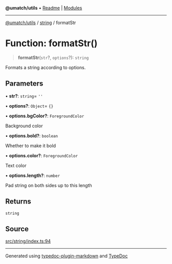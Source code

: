 **@umatch/utils** • [Readme](../../index.md) \| [Modules](../../modules.md)

***

[@umatch/utils](../../modules.md) / [string](../index.md) / formatStr

# Function: formatStr()

> **formatStr**(`str`?, `options`?): `string`

Formats a string according to options.

## Parameters

• **str?**: `string`= `''`

• **options?**: `Object`= `{}`

• **options\.bgColor?**: `ForegroundColor`

Background color

• **options\.bold?**: `boolean`

Whether to make it bold

• **options\.color?**: `ForegroundColor`

Text color

• **options\.length?**: `number`

Pad string on both sides up to this length

## Returns

`string`

## Source

[src/string/index.ts:94](https://github.com/umatch-oficial/utils/blob/c6d91fc/src/string/index.ts#L94)

***

Generated using [typedoc-plugin-markdown](https://www.npmjs.com/package/typedoc-plugin-markdown) and [TypeDoc](https://typedoc.org/)
